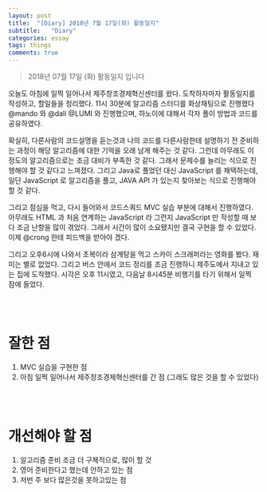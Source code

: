 ```yaml
---
layout: post
title:  "[Diary] 2018년 7월 17일(화) 활동일지"
subtitle:   "Diary"
categories: essay
tags: things
comments: true
---
```


> 2018년 07월 17일 (화) 활동일지 입니다

오늘도 아침에 일찍 일어나서 제주창조경제혁신센터를 왔다. 도착하자마자 활동일지를 작성하고, 할일들을 정리했다. 11시 30분에 알고리즘 스터디를 화상채팅으로 진행했다 @mando 와 @dali @LUMI 와 진행했으며, 하노이에 대해서 각자 풀이 방법과 코드를 공유하였다.

확실히, 다른사람의 코드설명을 듣는것과 나의 코드를 다른사람한테 설명하기 전 준비하는 과정이 해당 알고리즘에 대한 기억을 오래 남게 해주는 것 같다. 그런데 아무래도 이정도의 알고리즘으로는 조금 대비가 부족한 것 같다. 그래서 문제수를 늘리는 식으로 진행해야 할 것 같다고 느껴졌다. 그리고 Java로 풀었던 대신 JavaScript 를 채택하는데, 일단 JavaScript 로 알고리즘을 풀고, JAVA API 가 있는지 찾아보는 식으로 진행해야 할 것 같다.

그리고 점심을 먹고, 다시 들어와서 코드스쿼드 MVC 실습 부분에 대해서 진행하였다. 아무래도 HTML 과 처음 연계하는 JavaScript 라 그런지 JavaScript 만 작성할 때 보다 조금 난항을 많이 겪었다. 그래서 시간이 많이 소요됐지만 결국 구현을 할 수 있었다. 이제 @crong 한테 피드백을 받아야 겠다.

그리고 오후6시에 나와서 초복이라 삼계탕을 먹고 스카이 스크래퍼라는 영화를 봤다. 재미는 별로 없었다. 그리고 버스 안에서 코드 정리를 조금 진행하니 제주도에서 지내고 있는 집에 도착했다. 시각은 오후 11시였고, 다음날 8시45분 비행기를 타기 위해서 일찍 잠에 들었다.

<br/>

<br/>

# 잘한 점

1. MVC 실습을 구현한 점
2. 아침 일찍 일어나서 제주창조경제혁신센터를 간 점 (그래도 많은 것을 할 수 있었다)

<br/>

<br/>

# 개선해야 할 점

1. 알고리즘 준비 조금 더 구체적으로, 많이 할 것
2. 영어 준비한다고 했는데 안하고 있는 점
3. 저번 주 보다 많은것을 못하고있는 점